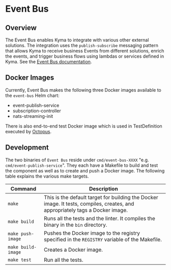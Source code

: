 # Event Bus

## Overview

The Event Bus enables Kyma to integrate with various other external solutions. The integration uses the `publish-subscribe` messaging pattern that allows Kyma to receive business Events from different solutions, enrich the events, and trigger business flows using lambdas or services defined in Kyma. See the [Event Bus documentation](https://kyma-project.io/docs/components/event-bus/).

## Docker Images

Currently, Event Bus makes the following three Docker images available to the `event-bus` Helm chart:

- event-publish-service
- subscription-controller
- nats-streaming-init

There is also end-to-end test Docker image which is used in TestDefinition executed by [Octopus](https://github.com/kyma-incubator/octopus).

## Development

The two binaries of `Event Bus` reside under `cmd/event-bus-XXXX` "e.g. `cmd/event-publish-service`". They each have a Makefile to build and test the component as well as to create and push a Docker image. The following table explains the various make targets.


|Command| Description|
|-----------|------------|
|`make`|This is the default target for building the Docker image. It tests, compiles, creates, and appropriately tags a Docker image.|
|`make build`|Runs all the tests and the linter. It compiles the binary in the `bin` directory.|
|`make push-image`|Pushes the Docker image to the registry specified in the `REGISTRY` variable of the Makefile.|
|`make build-image`|Creates a Docker image.|
|`make test`|Run all the tests.|
